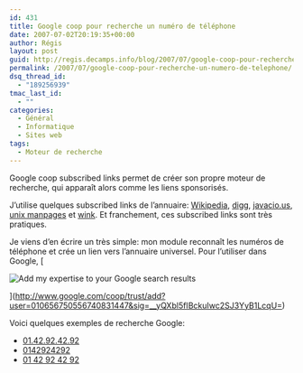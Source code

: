 ```yaml
---
id: 431
title: Google coop pour recherche un numéro de téléphone
date: 2007-07-02T20:19:35+00:00
author: Régis
layout: post
guid: http://regis.decamps.info/blog/2007/07/google-coop-pour-recherche-un-numero-de-telephone/
permalink: /2007/07/google-coop-pour-recherche-un-numero-de-telephone/
dsq_thread_id:
  - "189256939"
tmac_last_id:
  - ""
categories:
  - Général
  - Informatique
  - Sites web
tags:
  - Moteur de recherche
---
```

Google coop subscribed links permet de créer son propre moteur de recherche, qui apparaît alors comme les liens sponsorisés.

J’utilise quelques subscribed links de l’annuaire: [Wikipedia](http://www.google.com/coop/profile?user=016597473608235241540), [digg](http://www.google.com/coop/profile?user=017771777217723414381), [javacio.us](http://www.google.com/coop/profile?user=014543831828880571631), [unix manpages](http://www.google.com/coop/profile?user=006335557234340235827) et [wink](http://www.google.com/coop/profile?user=002423039142682772392). Et franchement, ces subscribed links sont très pratiques. 

Je viens d’en écrire un très simple: mon module reconnaît les numéros de téléphone et crée un lien vers l’annuaire universel. Pour l’utiliser dans Google, [
  
<img src="http://www.google.com/coop/images/addmyexpertisebadge.gif" class="subscribe-button" border="0" alt="Add my expertise to your Google search results" />
  
](http://www.google.com/coop/trust/add?user=010656750556740831447&sig=__yQXbl5fIBckuIwc2SJ3YyB1LcqU=) 

Voici quelques exemples de recherche Google:

  * [01.42.92.42.92](http://www.google.com/coop/profile?user=010656750556740831447&preview_query=01.42.92.42.92)
  * [0142924292](http://www.google.com/coop/profile?user=010656750556740831447&preview_query=0142924292)
  * [01 42 92 42 92](http://www.google.com/coop/profile?user=010656750556740831447&preview_query=01+42+92+42+92)
